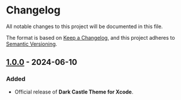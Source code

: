 # Changelog

All notable changes to this project will be documented in this file.

The format is based on [Keep a Changelog](https://keepachangelog.com/en/1.1.0/),
and this project adheres to [Semantic Versioning](https://semver.org/spec/v2.0.0.html).

## [1.0.0] - 2024-06-10

### Added

- Official release of **Dark Castle Theme for Xcode**.

[1.0.0]: https://github.com/scottgriv/Dark-Castle-Xcode/releases/tag/v1.0.0

